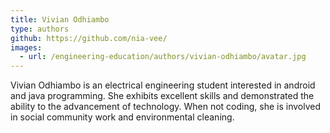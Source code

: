 ```yaml
---
title: Vivian Odhiambo
type: authors
github: https://github.com/nia-vee/
images:
  - url: /engineering-education/authors/vivian-odhiambo/avatar.jpg 
---
```

Vivian Odhiambo is an electrical engineering student interested in android and java programming. She exhibits excellent skills and demonstrated the ability to the advancement of technology. When not coding, she is involved in social community work and environmental cleaning.
